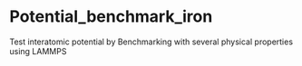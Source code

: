 # Potential_benchmark_iron
Test interatomic potential by Benchmarking with several physical properties using LAMMPS
